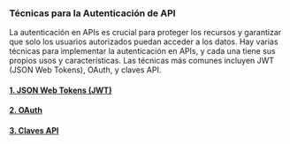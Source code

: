 ### **Técnicas para la Autenticación de API**

La autenticación en APIs es crucial para proteger los recursos y garantizar que solo los usuarios autorizados puedan acceder a los datos. Hay varias técnicas para implementar la autenticación en APIs, y cada una tiene sus propios usos y características. Las técnicas más comunes incluyen JWT (JSON Web Tokens), OAuth, y claves API.

#### [**1. JSON Web Tokens (JWT)**](/Técnicas%20de%20autenticación%20de%20API/JWT.md)
#### [**2. OAuth**](/Técnicas%20de%20autenticación%20de%20API/OAuth.md)
#### [**3. Claves API**](/Técnicas%20de%20autenticación%20de%20API/Claves%20API.md)